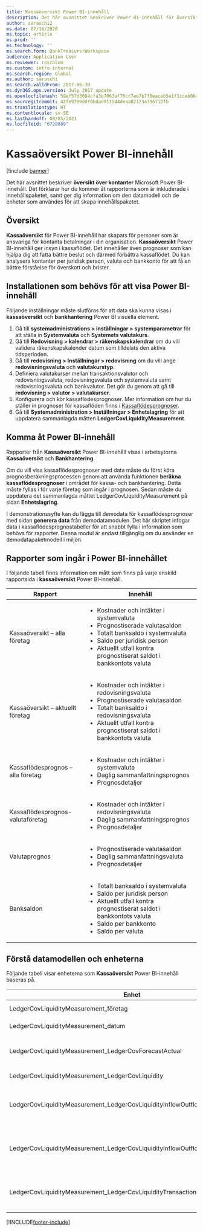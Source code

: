 ```yaml
---
title: Kassaöversikt Power BI-innehåll
description: Det här avsnittet beskriver Power BI-innehåll för översikt över översikt över kontanter Det förklarar hur du kommer åt rapporterna som är inkluderade i innehållspaketet, samt ger dig information om den datamodell och de enheter som användes för att skapa innehållspaketet.
author: saraschi2
ms.date: 07/16/2020
ms.topic: article
ms.prod: ''
ms.technology: ''
ms.search.form: BankTreasurerWorkspace
audience: Application User
ms.reviewer: roschlom
ms.custom: intro-internal
ms.search.region: Global
ms.author: saraschi
ms.search.validFrom: 2017-06-30
ms.dyn365.ops.version: July 2017 update
ms.openlocfilehash: 59ef57d3684cfa3b7063af76cc7ee7b7f0eaceb5e1f1cceb0845ebd9057ded07
ms.sourcegitcommit: 42fe9790ddf0bdad911544deaa82123a396712fb
ms.translationtype: HT
ms.contentlocale: sv-SE
ms.lasthandoff: 08/05/2021
ms.locfileid: "6728089"
---
```

# <a name="cash-overview-power-bi-content"></a>Kassaöversikt Power BI-innehåll

[!include [banner](../includes/banner.md)]

Det här avsnittet beskriver **översikt över kontanter** Microsoft Power BI-innehåll. Det förklarar hur du kommer åt rapporterna som är inkluderade i innehållspaketet, samt ger dig information om den datamodell och de enheter som användes för att skapa innehållspaketet.

## <a name="overview"></a>Översikt

**Kassaöversikt** för Power BI-innehåll har skapats för personer som är ansvariga för kontanta betalningar i din organisation. **Kassaöversikt** Power BI-innehåll ger insyn i kassaflödet. Det innehåller även prognoser som kan hjälpa dig att fatta bättre beslut och därmed förbättra kassaflödet. Du kan analysera kontanter per juridisk person, valuta och bankkonto för att få en bättre förståelse för överskott och brister.

## <a name="setup-needed-to-view-power-bi-content"></a>Installationen som behövs för att visa Power BI-innehåll

Följande inställningar måste slutföras för att data ska kunna visas i **kassaöversikt** och **bankhantering** Power BI visuella element.

1. Gå till **systemadministrations > inställningar > systemparametrar** för att ställa in **Systemvaluta** och **Systemets valutakurs**.
2. Gå till **Redovisning > kalendrar > räkenskapskalendrar** om du vill validera räkenskapskalender datum som tilldelats den aktiva tidsperioden.
3. Gå till **redovisning > Inställningar > redovisning** om du vill ange **redovisningsvaluta** och **valutakurstyp**.
4. Definiera valutakurser mellan transaktionsvalutor och redovisningsvaluta, redovisningsvaluta och systemvaluta samt redovisningsvaluta och bankvalutor. Det gör du genom att gå till **redovisning > valutor > valutakurser**.
5. Konfigurera och kör kassaflödesprognoser. Mer information om hur du ställer in prognoser för kassaflöden finns i [Kassaflödesprognoser](./cash-flow-forecasting.md). 
6. Gå till **Systemadministration > Inställningar > Enhetslagring** för att uppdatera sammanlagda måtten **LedgerCovLiquidityMeasurement**.

## <a name="accessing-the-power-bi-content"></a>Komma åt Power BI-innehåll

Rapporter från **Kassaöversikt** Power BI-innehåll visas i arbetsytorna **Kassaöversikt** och **Bankhantering**.

Om du vill visa kassaflödesprognoser med data måste du först köra prognosberäkningsprocessen genom att använda funktionen **beräkna kassaflödesprognoser** i området för kassa- och bankhantering. Detta måste fyllas i för varje företag som ingår i prognosen.  Sedan måste du uppdatera det sammanlagda måttet LedgerCovLiquidityMeasurement på sidan **Enhetslagring**.  

I demonstrationssyfte kan du lägga till demodata för kassaflödesprognoser med sidan **generera data** från demodatamodulen.  Det här skriptet infogar data i kassaflödesprognostabeller för att snabbt fylla i information som behövs för rapporter.  Denna modul är endast tillgänglig om du använder en demodatapaketmodell i miljön. 

## <a name="reports-that-are-included-in-the-power-bi-content"></a>Rapporter som ingår i Power BI-innehållet

I följande tabell finns information om mått som finns på varje enskild rapportsida i **kassaöversikt** Power BI-innehåll.

| Rapport                                | Innehåll |
|---------------------------------------|----------|
| Kassaöversikt – alla företag         | <ul><li>Kostnader och intäkter i systemvaluta</li><li>Prognostiserade valutasaldon</li><li>Totalt banksaldo i systemvaluta</li><li>Saldo per juridisk person</li><li>Aktuellt utfall kontra prognostiserat saldot i bankkontots valuta</li></ul> |
| Kassaöversikt – aktuellt företag       | <ul><li>Kostnader och intäkter i redovisningsvaluta</li><li>Prognostiserade valutasaldon</li><li>Totalt banksaldo i redovisningsvaluta</li><li>Aktuellt utfall kontra prognostiserat saldot i bankkontots valuta</li></ul> |
| Kassaflödesprognos – alla företag    | <ul><li>Kostnader och intäkter i systemvaluta</li><li>Daglig sammanfattningsprognos</li><li>Prognosdetaljer</li></ul> |
| Kassaflödesprognos- valutaföretag | <ul><li>Kostnader och intäkter i redovisningsvaluta</li><li>Daglig sammanfattningsprognos</li><li>Prognosdetaljer</li></ul> |
| Valutaprognos                     | <ul><li>Prognostiserade valutasaldon</li><li>Daglig sammanfattningsvaluta</li><li>Prognosdetaljer</li></ul> |
| Banksaldon                         | <ul><li>Totalt banksaldo i systemvaluta</li><li>Saldo per juridisk person</li><li>Aktuellt utfall kontra prognostiserat saldot i bankkontots valuta</li><li>Saldo per bankkonto</li><li>Saldo per valuta</li></ul> |


## <a name="understanding-the-data-model-and-entities"></a>Förstå datamodellen och enheterna

Följande tabell visar enheterna som **Kassaöversikt** Power BI-innehåll baseras på.

| Enhet                                                                          | Innehåll |
|---------------------------------------------------------------------------------|----------|
| LedgerCovLiquidityMeasurement\_företag                                          | Företag att filtrera rapporter efter |
| LedgerCovLiquidityMeasurement\_datum                                             | Datum att filtrera rapporter efter |
| LedgerCovLiquidityMeasurement\_LedgerCovForecastActual                          | Aktuellt banksaldo kontra senaste prognostiserade banksaldo |
| LedgerCovLiquidityMeasurement\_LedgerCovLiquidity                               | Prognostiserade transaktionsdetaljer |
| LedgerCovLiquidityMeasurement\_LedgerCovLiquidityInflowOutflowBalanceCompany    | Summerade kassainflöden och kassautflöden och saldo med varje företag redovisningsvaluta |
| LedgerCovLiquidityMeasurement\_LedgerCovLiquidityInflowOutflowBalanceEnterprise | Summerade kassainflöden och kassautflöden och saldo som använder systemvaluta för alla företag |
| LedgerCovLiquidityMeasurement\_LedgerCovLiquidityTransactionCurrency            | Summerad nettotransaktionsbelopp och saldo av valutor med hjälp av transaktionsvalutan |


[!INCLUDE[footer-include](../../includes/footer-banner.md)]